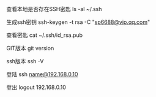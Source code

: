 查看本地是否存在SSH密匙
ls -al ~/.ssh

生成ssh密钥
ssh-keygen -t rsa -C "sp6688@vip.qq.com"

查看密匙
cat ~/.ssh/id_rsa.pub

GIT版本
git version

ssh版本
ssh -V

登陆
ssh name@192.168.0.10

登出
logout 192.168.0.10